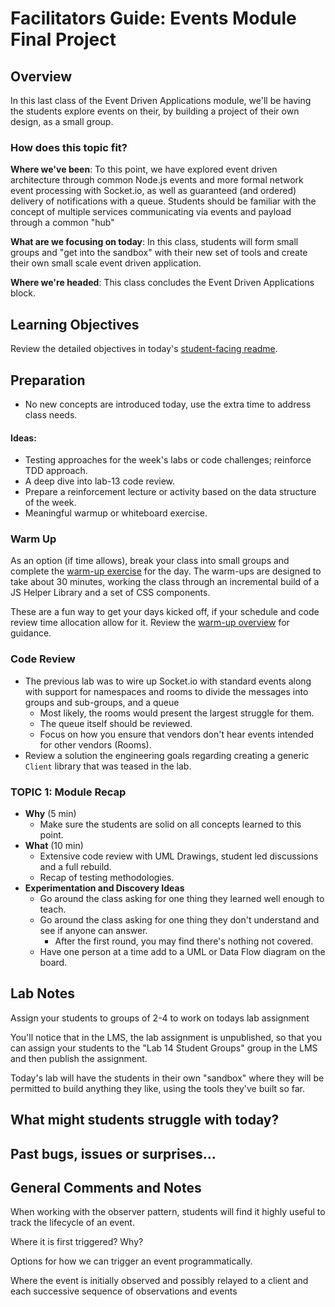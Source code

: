# Facilitators Guide: Events Module Final Project

## Overview

In this last class of the Event Driven Applications module, we'll be having the students explore events on their, by building a project of their own design, as a small group.

### How does this topic fit?

**Where we've been**:
To this point, we have explored event driven architecture through common Node.js events and more formal network event processing with Socket.io, as well as guaranteed (and ordered) delivery of notifications with a queue. Students should be familiar with the concept of multiple services communicating via events and payload through a common "hub"

**What are we focusing on today**:
In this class, students will form small groups and "get into the sandbox" with their new set of tools and create their own small scale event driven application.

**Where we're headed**:
This class concludes the Event Driven Applications block.

## Learning Objectives

Review the detailed objectives in today's [student-facing readme](../README.md).

## Preparation

- No new concepts are introduced today, use the extra time to address class needs.

#### Ideas: 
  - Testing approaches for the week's labs or code challenges; reinforce TDD approach.
  - A deep dive into lab-13 code review. 
  - Prepare a reinforcement lecture or activity based on the data structure of the week.
  - Meaningful warmup or whiteboard exercise.

### Warm Up

As an option (if time allows), break your class into small groups and complete the [warm-up exercise](../warm-up/README.md) for the day. The warm-ups are designed to take about 30 minutes, working the class through an incremental build of a JS Helper Library and a set of CSS components.

These are a fun way to get your days kicked off, if your schedule and code review time allocation allow for it. Review the [warm-up overview](../../warm-ups/README.md) for guidance.

### Code Review

- The previous lab was to wire up Socket.io with standard events along with support for namespaces and rooms to divide the messages into groups and sub-groups, and a queue
  - Most likely, the rooms would present the largest struggle for them.
  - The queue itself should be reviewed.
  - Focus on how you ensure that vendors don't hear events intended for other vendors (Rooms).
- Review a solution the engineering goals regarding creating a generic `Client` library that was teased in the lab.

### TOPIC 1: Module Recap

- **Why** (5 min)
  - Make sure the students are solid on all concepts learned to this point.
- **What** (10 min)
  - Extensive code review with UML Drawings, student led discussions and a full rebuild.
  - Recap of testing methodologies.
- **Experimentation and Discovery Ideas**
  - Go around the class asking for one thing they learned well enough to teach.
  - Go around the class asking for one thing they don't understand and see if anyone can answer.
    - After the first round, you may find there's nothing not covered.
  - Have one person at a time add to a UML or Data Flow diagram on the board.

## Lab Notes

Assign your students to groups of 2-4 to work on todays lab assignment

You'll notice that in the LMS, the lab assignment is unpublished, so that you can assign your students to the "Lab 14 Student Groups" group in the LMS and then publish the assignment.

Today's lab will have the students in their own "sandbox" where they will be permitted to build anything they like, using the tools they've built so far.

## What might students struggle with today?

## Past bugs, issues or surprises...

## General Comments and Notes

When working with the observer pattern, students will find it highly useful to track the lifecycle of an event.  

Where it is first triggered?  Why? 

Options for how we can trigger an event programmatically.  

Where the event is initially observed and possibly relayed to a client and each successive sequence of observations and events 
